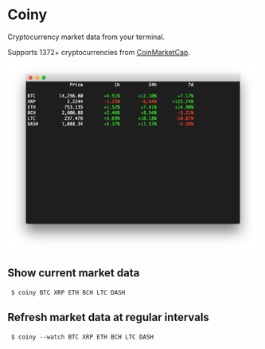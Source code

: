 # Coiny
Cryptocurrency market data from your terminal.

Supports 1372+ cryptocurrencies from [CoinMarketCap](https://coinmarketcap.com).

![](screenshot.png)


## Show current market data
``` $ coiny BTC XRP ETH BCH LTC DASH```

## Refresh market data at regular intervals
``` $ coiny --watch BTC XRP ETH BCH LTC DASH```
